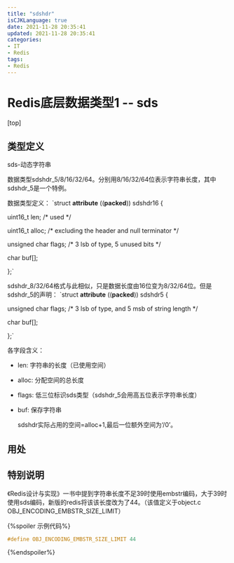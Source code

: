```yaml
---
title: "sdshdr"
isCJKLanguage: true
date: 2021-11-28 20:35:41
updated: 2021-11-28 20:35:41
categories: 
- IT
- Redis
tags: 
- Redis
---
```


# Redis底层数据类型1 -- sds

[top]

## 类型定义

sds-动态字符串

数据类型sdshdr_5/8/16/32/64。分别用8/16/32/64位表示字符串长度，其中sdshdr_5是一个特例。

数据类型定义：
`struct __attribute__ ((__packed__)) sdshdr16 {

  uint16_t len; /* used */

  uint16_t alloc; /* excluding the header and null terminator */

  unsigned char flags; /* 3 lsb of type, 5 unused bits */

  char buf[];

};`

sdshdr_8/32/64格式与此相似，只是数据长度由16位变为8/32/64位。但是sdshdr_5的声明：
`struct __attribute__ ((__packed__)) sdshdr5 {

  unsigned char flags; /* 3 lsb of type, and 5 msb of string length */

  char buf[];

};`

各字段含义：

* len: 字符串的长度（已使用空间）

* alloc: 分配空间的总长度

* flags: 低三位标识sds类型（sdshdr_5会用高五位表示字符串长度）

* buf: 保存字符串

  sdshdr实际占用的空间=alloc+1,最后一位额外空间为‘/0’。

## 用处

## 特别说明

《Redis设计与实现》一书中提到字符串长度不足39时使用embstr编码，大于39时使用sds编码，新版的redis将该该长度改为了44。（该值定义于object.c OBJ_ENCODING_EMBSTR_SIZE_LIMIT）

{%spoiler 示例代码%}
```c
#define OBJ_ENCODING_EMBSTR_SIZE_LIMIT 44
```
{%endspoiler%}